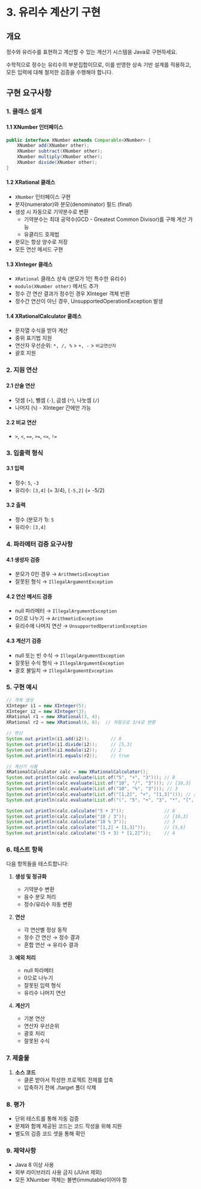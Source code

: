 # 3. 유리수 계산기 구현

## 개요
정수와 유리수를 표현하고 계산할 수 있는 계산기 시스템을 Java로 구현하세요.

수학적으로 정수는 유리수의 부분집합이므로, 이를 반영한 상속 기반 설계를 적용하고, 모든 입력에 대해 철저한 검증을 수행해야 합니다.

## 구현 요구사항

### 1. 클래스 설계

#### 1.1 XNumber 인터페이스
```java
public interface XNumber extends Comparable<XNumber> {
    XNumber add(XNumber other);
    XNumber subtract(XNumber other);
    XNumber multiply(XNumber other);
    XNumber divide(XNumber other);
}
```

#### 1.2 XRational 클래스
- `XNumber` 인터페이스 구현
- 분자(numerator)와 분모(denominator) 필드 (final)
- 생성 시 자동으로 기약분수로 변환
  - 기약분수는 최대 공약수(GCD - Greatest Common Divisor)를 구해 계산 가능
  - 유클리드 호제법
- 분모는 항상 양수로 저장
- 모든 연산 메서드 구현

#### 1.3 XInteger 클래스
- `XRational` 클래스 상속 (분모가 1인 특수한 유리수)
- `modulo(XNumber other)` 메서드 추가
- 정수 간 연산 결과가 정수인 경우 XInteger 객체 반환
- 정수간 연산이 아닌 경우, UnsupportedOperationException 발생

#### 1.4 XRationalCalculator 클래스
- 문자열 수식을 받아 계산
- 중위 표기법 지원
- 연산자 우선순위: `*, /, %` > `+, -` > `비교연산자`
- 괄호 지원

### 2. 지원 연산

#### 2.1 산술 연산
- 덧셈 (`+`), 뺄셈 (`-`), 곱셈 (`*`), 나눗셈 (`/`)
- 나머지 (`%`) - XInteger 간에만 가능

#### 2.2 비교 연산
- `>`, `<`, `==`, `>=`, `<=`, `!=`

### 3. 입출력 형식

#### 3.1 입력
- 정수: `5`, `-3`
- 유리수: `[3,4]` (= 3/4), `[-5,2]` (= -5/2)

#### 3.2 출력
- 정수 (분모가 1): `5`
- 유리수: `[3,4]`

### 4. 파라메터 검증 요구사항

#### 4.1 생성자 검증
- 분모가 0인 경우 → `ArithmeticException`
- 잘못된 형식 → `IllegalArgumentException`

#### 4.2 연산 메서드 검증
- null 파라메터 → `IllegalArgumentException`
- 0으로 나누기 → `ArithmeticException`
- 유리수에 나머지 연산 → `UnsupportedOperationException`

#### 4.3 계산기 검증
- null 또는 빈 수식 → `IllegalArgumentException`
- 잘못된 수식 형식 → `IllegalArgumentException`
- 괄호 불일치 → `IllegalArgumentException`

### 5. 구현 예시

```java
// 객체 생성
XInteger i1 = new XInteger(5);
XInteger i2 = new XInteger(3);
XRational r1 = new XRational(3, 4);
XRational r2 = new XRational(6, 8);  // 자동으로 3/4로 변환

// 연산
System.out.println(i1.add(i2));        // 8
System.out.println(i1.divide(i2));     // [5,3]
System.out.println(i1.modulo(i2));     // 2
System.out.println(r1.equals(r2));     // true

// 계산기 사용
XRationalCalculator calc = new XRationalCalculator();
System.out.println(calc.evaluate(List.of("5", "+", "3"))); // 8
System.out.println(calc.evaluate(List.of("10", "/", "3"))); // [10,3]
System.out.println(calc.evaluate(List.of("10", "%", "3"))); // 3
System.out.println(calc.evaluate(List.of("[1,2]", "+", "[1,3]"))); // [5,6]
System.out.println(calc.evaluate(List.of("(", "5", "+", "3", "*", "[", "1", ",", "2", "]"))); // 4

System.out.println(calc.calculate("5 + 3"));               // 8
System.out.println(calc.calculate("10 / 3"));              // [10,3]
System.out.println(calc.calculate("10 % 3"));              // 3
System.out.println(calc.calculate("[1,2] + [1,3]"));       // [5,6]
System.out.println(calc.calculate("(5 + 3) * [1,2]"));     // 4
```

### 6. 테스트 항목

다음 항목들을 테스트합니다:

1. **생성 및 정규화**
   - 기약분수 변환
   - 음수 분모 처리
   - 정수/유리수 자동 변환

2. **연산**
   - 각 연산별 정상 동작
   - 정수 간 연산 → 정수 결과
   - 혼합 연산 → 유리수 결과

3. **예외 처리**
   - null 파라메터
   - 0으로 나누기
   - 잘못된 입력 형식
   - 유리수 나머지 연산

4. **계산기**
   - 기본 연산
   - 연산자 우선순위
   - 괄호 처리
   - 잘못된 수식

### 7. 제출물

1. **소스 코드**
   - 클론 받아서 작성한 프로젝트 전체를 압축
   - 압축하기 전에 ./target 폴더 삭제

### 8. 평가

- 단위 테스트를 통해 자동 검증
- 문제와 함께 제공된 코드는 코드 작성을 위해 지원
- 별도의 검증 코드 셋을 통해 확인

### 9. 제약사항

- Java 8 이상 사용
- 외부 라이브러리 사용 금지 (JUnit 제외)
- 모든 XNumber 객체는 불변(immutable)이어야 함
